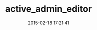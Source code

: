 ---
layout: post
title:  "active_admin_editor"
repo:   "ejholmes/active_admin_editor"
date:   2015-02-18 17:21:41
gemurl: https://github.com/ejholmes/active_admin_editor
---